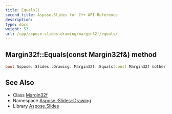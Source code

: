 ```yaml
---
title: Equals()
second_title: Aspose.Slides for C++ API Reference
description: 
type: docs
weight: 53
url: /cpp/aspose.slides.drawing/margin32f/equals/
---
```

## Margin32f::Equals(const Margin32f\&) method




```cpp
bool Aspose::Slides::Drawing::Margin32f::Equals(const Margin32f &other)
```

## See Also

* Class [Margin32f](./)
* Namespace [Aspose::Slides::Drawing](../)
* Library [Aspose.Slides](../../)